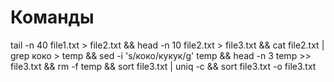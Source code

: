 # Команды

tail -n 40 file1.txt > file2.txt && head -n 10 file2.txt > file3.txt && cat file2.txt | grep коко > temp && sed -i 's/коко/кукук/g' temp && head -n 3 temp >> file3.txt && rm -f temp && sort file3.txt | uniq -c && sort file3.txt -o file3.txt

